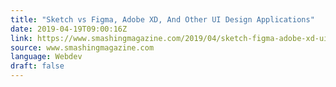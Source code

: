 ```yaml
---
title: "Sketch vs Figma, Adobe XD, And Other UI Design Applications"
date: 2019-04-19T09:00:16Z
link: https://www.smashingmagazine.com/2019/04/sketch-figma-adobe-xd-ui-design-applications/
source: www.smashingmagazine.com
language: Webdev
draft: false
---
```

